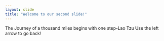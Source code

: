 ```yaml
---
layout: slide
title: "Welcome to our second slide!"
---
```

The Journey of a thousand miles begins with one step-Lao Tzu
Use the left arrow to go back!
